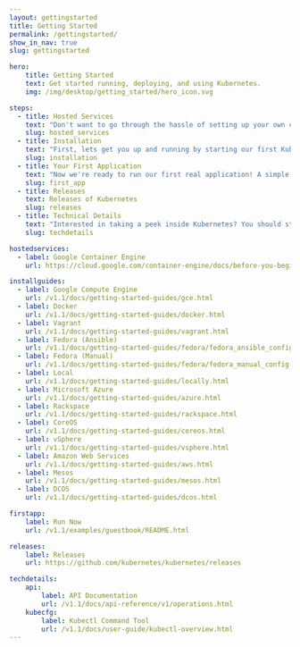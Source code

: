 ```yaml
---
layout: gettingstarted
title: Getting Started
permalink: /gettingstarted/
show_in_nav: true
slug: gettingstarted

hero:
    title: Getting Started
    text: Get started running, deploying, and using Kubernetes.
    img: /img/desktop/getting_started/hero_icon.svg

steps:
  - title: Hosted Services
    text: "Don't want to go through the hassle of setting up your own cluster and the infrastructure associated with it? These services offer managed Kubernetes to make it that much easier to get going."
    slug: hosted_services
  - title: Installation
    text: "First, lets get you up and running by starting our first Kubernetes cluster. Kubernetes can run almost anywhere so choose the configuration you're most comfortable with:"
    slug: installation
  - title: Your First Application
    text: "Now we're ready to run our first real application! A simple multi-tiered guestbook."
    slug: first_app
  - title: Releases
    text: Releases of Kubernetes
    slug: releases
  - title: Technical Details
    text: "Interested in taking a peek inside Kubernetes? You should start by reading the <a href=\"/v1.1/docs/design/README.html\" onclick=\"trackOutboundLink('/v1.1/docs/design/README.html'); return false;\">design overview</a> which introduces core Kubernetes concepts and components. After that, you probably want to take a look at the API documentation and learn about the kubecfg command line tool."
    slug: techdetails

hostedservices:
  - label: Google Container Engine
    url: https://cloud.google.com/container-engine/docs/before-you-begin

installguides:
  - label: Google Compute Engine
    url: /v1.1/docs/getting-started-guides/gce.html
  - label: Docker
    url: /v1.1/docs/getting-started-guides/docker.html
  - label: Vagrant
    url: /v1.1/docs/getting-started-guides/vagrant.html
  - label: Fedora (Ansible)
    url: /v1.1/docs/getting-started-guides/fedora/fedora_ansible_config.html
  - label: Fedora (Manual)
    url: /v1.1/docs/getting-started-guides/fedora/fedora_manual_config.html
  - label: Local
    url: /v1.1/docs/getting-started-guides/locally.html
  - label: Microsoft Azure
    url: /v1.1/docs/getting-started-guides/azure.html
  - label: Rackspace
    url: /v1.1/docs/getting-started-guides/rackspace.html
  - label: CoreOS
    url: /v1.1/docs/getting-started-guides/coreos.html
  - label: vSphere
    url: /v1.1/docs/getting-started-guides/vsphere.html
  - label: Amazon Web Services
    url: /v1.1/docs/getting-started-guides/aws.html
  - label: Mesos
    url: /v1.1/docs/getting-started-guides/mesos.html
  - label: DCOS
    url: /v1.1/docs/getting-started-guides/dcos.html

firstapp:
    label: Run Now
    url: /v1.1/examples/guestbook/README.html

releases:
    label: Releases
    url: https://github.com/kubernetes/kubernetes/releases

techdetails:
    api:
        label: API Documentation
        url: /v1.1/docs/api-reference/v1/operations.html
    kubecfg:
        label: Kubectl Command Tool
        url: /v1.1/docs/user-guide/kubectl-overview.html
---
```


